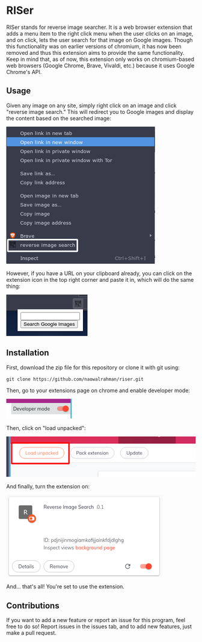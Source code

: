 # RISer

RISer stands for reverse image searcher. It is a web browser extension that adds a menu item to the right click menu when the user clicks on an image, and on click, lets the user search for that image on Google images. Though this functionality was on earlier versions of chromium, it has now been removed and thus this extension aims to provide the same functionality. Keep in mind that, as of now, this extension only works on chromium-based web browsers (Google Chrome, Brave, Vivaldi, etc.) because it uses Google Chrome's API. 

## Usage

Given any image on any site, simply right click on an image and click "reverse image search." This will redirect you to Google images and display the content based on the searched image: 

![right click menu](/repo-img/rightclickmenu.png)

However, if you have a URL on your clipboard already, you can click on the extension icon in the top right corner and paste it in, which will do the same thing: 

![popup menu](/repo-img/popup.png)

## Installation 

First, download the zip file for this repository or clone it with git using:
```
git clone https://github.com/naowalrahman/riser.git
```

Then, go to your extensions page on chrome and enable developer mode: 

![developer mode on](/repo-img/developermode.png)

Then, click on "load unpacked": 

![load unpacked extension](/repo-img/loadunpacked.png)

And finally, turn the extension on: 

![turn on extension](/repo-img/turnextensionon.png)

And... that's all! You're set to use the extension. 

## Contributions

If you want to add a new feature or report an issue for this program, feel free to do so! Report issues in the issues tab, and to add new features, just make a pull request. 
